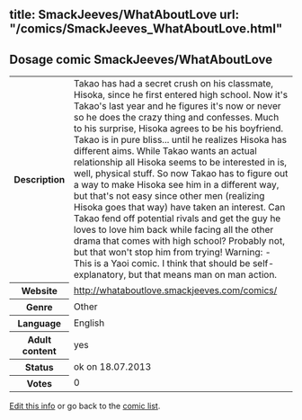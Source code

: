 title: SmackJeeves/WhatAboutLove
url: "/comics/SmackJeeves_WhatAboutLove.html"
---
Dosage comic SmackJeeves/WhatAboutLove
-----------------------------------------

<p id="msg"></p>
<script type="text/javascript">
if (window.location.search === '?edit_info_mail=sent_ok') {
  var elem = document.getElementById("msg");
  elem.innerHTML = 'Edited information sucessfully sent for review, which is usually done daily. Thanks!';
  elem.className = 'ok';
}
</script>
<table class="comicinfo">
<tr>
<th>Description</th><td>Takao has had a secret crush on his classmate, Hisoka, since he first entered high school. Now it's Takao's last year and he figures it's now or never so he does the crazy thing and confesses. Much to his surprise, Hisoka agrees to be his boyfriend. Takao is in pure bliss... until he realizes Hisoka has different aims. While Takao wants an actual relationship all Hisoka seems to be interested in is, well, physical stuff. So now Takao has to figure out a way to make Hisoka see him in a different way, but that's not easy since other men (realizing Hisoka goes that way) have taken an interest. Can Takao fend off potential rivals and get the guy he loves to love him back while facing all the other drama that comes with high school? Probably not, but that won't stop him from trying! Warning: - This is a Yaoi comic. I think that should be self-explanatory, but that means man on man action.</td>
</tr>
<tr>
<th>Website</th><td><a href="http://whataboutlove.smackjeeves.com/comics/">http://whataboutlove.smackjeeves.com/comics/</a></td>
</tr>
<tr>
<th>Genre</th><td>Other</td>
</tr>
<tr>
<th>Language</th><td>English</td>
</tr>
<tr>
<th>Adult content</th><td>yes</td>
</tr>
<tr>
<th>Status</th><td>ok on 18.07.2013</td>
</tr>
<tr>
<th>Votes</th><td>0</td>
</tr>
</table>

[Edit this info](SmackJeeves_WhatAboutLove_edit.html) or go back to the [comic list](../comic-index.html).
